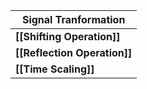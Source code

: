 | Signal Tranformation         |
| ---------------------------- |
| **[[Shifting Operation]]**   |
| **[[Reflection Operation]]** |
| **[[Time Scaling]]**         |
